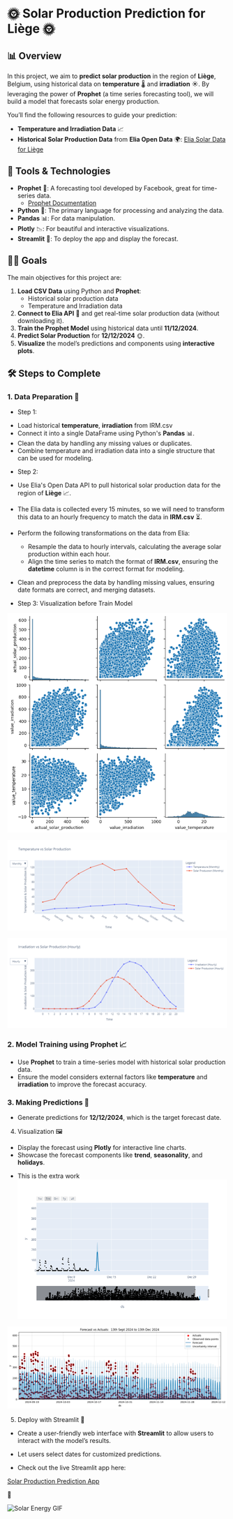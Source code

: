 
# 🌞 Solar Production Prediction for Liège 🌞

## 📊 Overview

In this project, we aim to **predict solar production** in the region of **Liège**, Belgium, using historical data on **temperature** 🌡️ and **irradiation** ☀️. By leveraging the power of **Prophet** (a time series forecasting tool), we will build a model that forecasts solar energy production.

You’ll find the following resources to guide your prediction:

- **Temperature and Irradiation Data** 📈
- **Historical Solar Production Data** from **Elia Open Data** 🌍: 
  [Elia Solar Data for Liège](https://opendata.elia.be/explore/dataset/ods032/table/?sort=datetime&refine.region=Li%C3%A9ge)

## 🔧 Tools & Technologies

- **Prophet** 🌟: A forecasting tool developed by Facebook, great for time-series data.
  - [Prophet Documentation](https://facebook.github.io/prophet/docs/quick_start.html)
- **Python** 🐍: The primary language for processing and analyzing the data.
- **Pandas** 📊: For data manipulation.
- **Plotly** 📉: For beautiful and interactive visualizations.
- **Streamlit** 🎨: To deploy the app and display the forecast.

## 🧑‍💻 Goals

The main objectives for this project are:

1. **Load CSV Data** using Python and **Prophet**:
   - Historical solar production data
   - Temperature and Irradiation data
2. **Connect to Elia API** 🔌 and get real-time solar production data (without downloading it).
3. **Train the Prophet Model** using historical data until **11/12/2024**.
4. **Predict Solar Production** for **12/12/2024** 🌞.
5. **Visualize** the model’s predictions and components using **interactive plots**.

## 🛠️ Steps to Complete

### 1. Data Preparation 📅
* Step 1:
- Load historical **temperature**, **irradiation** from IRM.csv
- Connect it into a single DataFrame using Python's **Pandas** 📊.
- Clean the data by handling any missing values or duplicates.
- Combine temperature and irradiation data into a single structure that can be used for modeling.

* Step 2: 
- Use Elia's Open Data API to pull historical solar production data for the region of **Liège** 📈.
- The Elia data is collected every 15 minutes, so we will need to transform this data to an hourly frequency to match the data in **IRM.csv** ⏳.
- Perform the following transformations on the data from Elia:
    + Resample the data to hourly intervals, calculating the average solar production within each hour.
    + Align the time series to match the format of **IRM.csv**, ensuring the **datetime** column is in the correct format for modeling.

- Clean and preprocess the data by handling missing values, ensuring date formats are correct, and merging datasets.

* Step 3: Visualization before Train Model


![Image Description](images/correlation.png)

![Image Description](images/img1.png)

![Image Description](images/4.png)





  
### 2. Model Training using Prophet 📈
- Use **Prophet** to train a time-series model with historical solar production data.
- Ensure the model considers external factors like **temperature** and **irradiation** to improve the forecast accuracy.

### 3. Making Predictions 🔮
- Generate predictions for **12/12/2024**, which is the target forecast date.
  
 4. Visualization 🖼️
- Display the forecast using **Plotly** for interactive line charts.
- Showcase the forecast components like **trend**, **seasonality**, and **holidays**.

* This is the extra work
![Image Description](images/prediction1.png)



![Image Description](images/Forecast_Actual3M.png)


  
 5. Deploy with Streamlit 🚀
- Create a user-friendly web interface with **Streamlit** to allow users to interact with the model’s results.
- Let users select dates for customized predictions.       

- Check out the live Streamlit app here:

[Solar Production Prediction App](https://minh-f5-reno-energy-assessment-api-deploymentapp-4orfb0.streamlit.app/)




 🚀 


![Solar Energy GIF](https://i.giphy.com/media/v1.Y2lkPTc5MGI3NjExYXNjZngzdjBmeGNldGI3c295ajQxcnI2ODFmeXNzYzlsaWhiNWU2diZlcD12MV9pbnRlcm5hbF9naWZfYnlfaWQmY3Q9Zw/aixsw4G7b0sQ95rFiW/giphy.gif)

